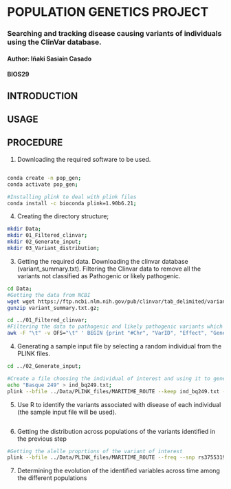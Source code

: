 # POPULATION GENETICS PROJECT
### Searching and tracking disease causing variants of individuals using the ClinVar database.
#### Author: Iñaki Sasiain Casado
#### BIOS29
## INTRODUCTION
## USAGE
## PROCEDURE

1. Downloading the required software to be used.
```bash

conda create -n pop_gen;
conda activate pop_gen;

#Installing plink to deal with plink files
conda install -c bioconda plink=1.90b6.21;
```

4. Creating the directory structure;
```bash
mkdir Data;
mkdir 01_Filtered_clinvar;
mkdir 02_Generate_input;
mkdir 03_Variant_distribution;
```

3. Getting the required data. Downloading the clinvar database (variant_summary.txt). Filtering the Clinvar data to remove all the variants not classified as Pathogenic or likely pathogenic.
```bash
cd Data;
#Getting the data from NCBI
wget wget https://ftp.ncbi.nlm.nih.gov/pub/clinvar/tab_delimited/variant_summary.txt.gz;
gunzip variant_summary.txt.gz;

cd ../01_Filtered_clinvar;
#Filtering the data to pathogenic and likely pathogenic variants which have a rs identifier (The cases in which this identifier was set to -1, i.e, when an identifiesr has not been yet assigned, have not been taken into consideration)
awk -F "\t" -v OFS="\t" ' BEGIN {print "#Chr", "VarID", "Effect", "Gene", "Phenotype"} ($7=="Pathogenic" || $7=="Likely pathogenic") && $10!="-1"  {print $19 ,"rs" $10, $7, $5, $14}' ../Data/variant_summary.txt > pathogenic_variants.tsv;
```

4. Generating a sample input file by selecting a random individual from the PLINK files.
```bash
cd ../02_Generate_input;

#Create a file choosing the individual of interest and using it to generate individual PLINK files
echo "Basque 249" > ind_bq249.txt;
plink --bfile ../Data/PLINK_files/MARITIME_ROUTE --keep ind_bq249.txt --make-bed --out bq249;
```

5. Use R to identify the variants associated with disease of each individual (the sample input file will be used).
```bash

```

6. Getting the distribution across populations of the variants identified in the previous step
```bash
#Getting the alelle proprtions of the variant of interest 
plink --bfile ../Data/PLINK_files/MARITIME_ROUTE --freq --snp rs3755319 --family --out variant_rs3755319;
```

7. Determining the evolution of the identified variables across time among the different populations
```bash

```